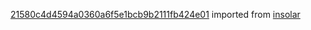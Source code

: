 [21580c4d4594a0360a6f5e1bcb9b2111fb424e01](https://github.com/insolar/insolar/commit/21580c4d4594a0360a6f5e1bcb9b2111fb424e01) imported from [insolar](https://github.com/insolar/insolar)
